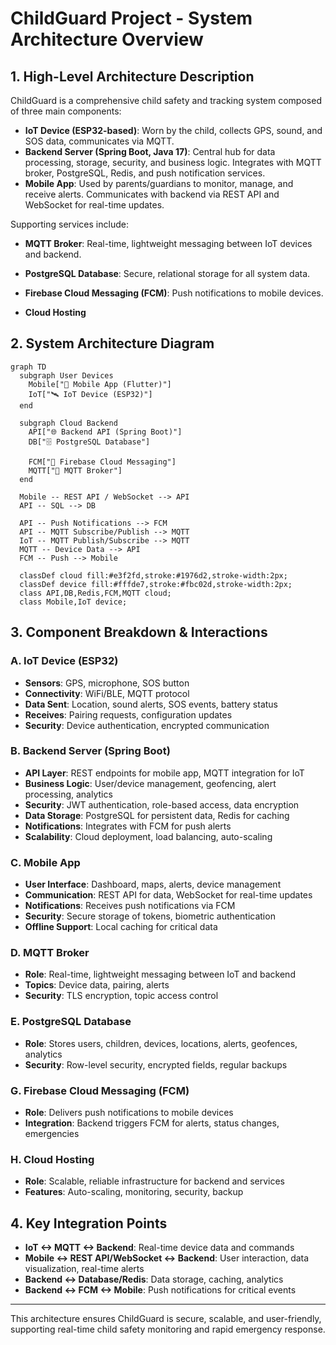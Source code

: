 # ChildGuard Project - System Architecture Overview

## 1. High-Level Architecture Description

ChildGuard is a comprehensive child safety and tracking system composed of three main components:
- **IoT Device (ESP32-based)**: Worn by the child, collects GPS, sound, and SOS data, communicates via MQTT.
- **Backend Server (Spring Boot, Java 17)**: Central hub for data processing, storage, security, and business logic. Integrates with MQTT broker, PostgreSQL, Redis, and push notification services.
- **Mobile App**: Used by parents/guardians to monitor, manage, and receive alerts. Communicates with backend via REST API and WebSocket for real-time updates.

Supporting services include:
- **MQTT Broker**: Real-time, lightweight messaging between IoT devices and backend.
- **PostgreSQL Database**: Secure, relational storage for all system data.

- **Firebase Cloud Messaging (FCM)**: Push notifications to mobile devices.
- **Cloud Hosting**

## 2. System Architecture Diagram

```mermaid
graph TD
  subgraph User Devices
    Mobile["📱 Mobile App (Flutter)"]
    IoT["🛰️ IoT Device (ESP32)"]
  end

  subgraph Cloud Backend
    API["🌐 Backend API (Spring Boot)"]
    DB["🗄️ PostgreSQL Database"]
  
    FCM["🔔 Firebase Cloud Messaging"]
    MQTT["🔗 MQTT Broker"]
  end

  Mobile -- REST API / WebSocket --> API
  API -- SQL --> DB
 
  API -- Push Notifications --> FCM
  API -- MQTT Subscribe/Publish --> MQTT
  IoT -- MQTT Publish/Subscribe --> MQTT
  MQTT -- Device Data --> API
  FCM -- Push --> Mobile

  classDef cloud fill:#e3f2fd,stroke:#1976d2,stroke-width:2px;
  classDef device fill:#fffde7,stroke:#fbc02d,stroke-width:2px;
  class API,DB,Redis,FCM,MQTT cloud;
  class Mobile,IoT device;
```

## 3. Component Breakdown & Interactions

### **A. IoT Device (ESP32)**
- **Sensors**: GPS, microphone, SOS button
- **Connectivity**: WiFi/BLE, MQTT protocol
- **Data Sent**: Location, sound alerts, SOS events, battery status
- **Receives**: Pairing requests, configuration updates
- **Security**: Device authentication, encrypted communication

### **B. Backend Server (Spring Boot)**
- **API Layer**: REST endpoints for mobile app, MQTT integration for IoT
- **Business Logic**: User/device management, geofencing, alert processing, analytics
- **Security**: JWT authentication, role-based access, data encryption
- **Data Storage**: PostgreSQL for persistent data, Redis for caching
- **Notifications**: Integrates with FCM for push alerts
- **Scalability**: Cloud deployment, load balancing, auto-scaling

### **C. Mobile App**
- **User Interface**: Dashboard, maps, alerts, device management
- **Communication**: REST API for data, WebSocket for real-time updates
- **Notifications**: Receives push notifications via FCM
- **Security**: Secure storage of tokens, biometric authentication
- **Offline Support**: Local caching for critical data

### **D. MQTT Broker**
- **Role**: Real-time, lightweight messaging between IoT and backend
- **Topics**: Device data, pairing, alerts
- **Security**: TLS encryption, topic access control

### **E. PostgreSQL Database**
- **Role**: Stores users, children, devices, locations, alerts, geofences, analytics
- **Security**: Row-level security, encrypted fields, regular backups



### **G. Firebase Cloud Messaging (FCM)**
- **Role**: Delivers push notifications to mobile devices
- **Integration**: Backend triggers FCM for alerts, status changes, emergencies

### **H. Cloud Hosting**
- **Role**: Scalable, reliable infrastructure for backend and services
- **Features**: Auto-scaling, monitoring, security, backup

## 4. Key Integration Points
- **IoT <-> MQTT <-> Backend**: Real-time device data and commands
- **Mobile <-> REST API/WebSocket <-> Backend**: User interaction, data visualization, real-time alerts
- **Backend <-> Database/Redis**: Data storage, caching, analytics
- **Backend <-> FCM <-> Mobile**: Push notifications for critical events

---

This architecture ensures ChildGuard is secure, scalable, and user-friendly, supporting real-time child safety monitoring and rapid emergency response. 